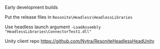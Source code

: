 Early development builds

Put the release files in `Resonite\Headless\HeadlessLibraries`

Use headless launch argument `-LoadAssembly "HeadlessLibraries\ConnectorTest1.dll"`

Unity client repo https://github.com/Nytra/ResoniteHeadlessHeadUnity
